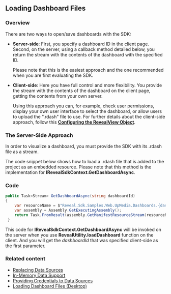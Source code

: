 ## Loading Dashboard Files

### Overview

There are two ways to open/save dashboards with the SDK:

  - **Server-side**: First, you specify a dashboard ID in the client page. Second, on the server, using a callback method detailed below, you return the stream with the contents of the dashboard with the specified ID.

    Please note that this is the easiest approach and the one
    recommended when you are first evaluating the SDK.

  - **Client-side**: Here you have full control and more flexibility. You provide the stream with the contents of the dashboard on the client page, getting the contents from your own server.

    Using this approach you can, for example, check user permissions, display your own user interface to select the dashboard, or allow users to upload the ".rdash" file to use. For further details about the client-side approach, follow this [**Configuring the RevealView
    Object**](configuring-revealview-client-web.md).

### The Server-Side Approach

In order to visualize a dashboard, you must provide the SDK with its .rdash file as a stream.

The code snippet below shows how to load a .rdash file that is added to the project as an embedded resource. Please note that this method is the implementation for __IRevealSdkContext.GetDashboardAsync__.

### Code

``` csharp
public Task<Stream> GetDashboardAsync(string dashboardId)
{
    var resourceName = $"Reveal.Sdk.Samples.Web.UpMedia.Dashboards.{dashboardId}";
    var assembly = Assembly.GetExecutingAssembly();
    return Task.FromResult(assembly.GetManifestResourceStream(resourceName));
 }
```

This code for
__IRevealSdkContext.GetDashboardAsync__
will be invoked on the server when you use **RevealUtility.loadDashboard** function on the client. And you will get the *dashboardId* that was specified client-side as the first parameter.

### Related content
  - [Replacing Data Sources](replacing-data-sources-server-web.md)
  - [In-Memory Data Support](in-memory-data-server-web.md)
  - [Providing Credentials to Data Sources](providing-credentials-datasources-server-web.md)
  - [Loading Dashboard Files (Desktop)](../../desktop-sdk/using-the-desktop-sdk/loading-dashboards-desktop.md)
